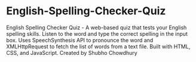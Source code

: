 # English-Spelling-Checker-Quiz
English Spelling Checker Quiz - A web-based quiz that tests your English spelling skills. Listen to the word and type the correct spelling in the input box. Uses SpeechSynthesis API to pronounce the word and XMLHttpRequest to fetch the list of words from a text file. Built with HTML, CSS, and JavaScript. Created by Shubho Chowdhury
